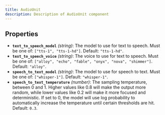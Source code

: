 ```yaml
---
title: AudioUnit
description: Description of AudioUnit component
---
```

## Properties

- **`text_to_speech_model`** *(string)*: The model to use for text to speech. Must be one of: `["tts-1", "tts-1-hd"]`. Default: `"tts-1-hd"`.
- **`text_to_speech_voice`** *(string)*: The voice to use for text to speech. Must be one of: `["alloy", "echo", "fable", "onyx", "nova", "shimmer"]`. Default: `"alloy"`.
- **`speech_to_text_model`** *(string)*: The model to use for speech to text. Must be one of: `["whisper-1"]`. Default: `"whisper-1"`.
- **`speech_to_text_temperature`** *(number)*: The sampling temperature, between 0 and 1. Higher values like 0.8 will make the output more random, while lower values like 0.2 will make it more focused and deterministic. If set to 0, the model will use log probability to automatically increase the temperature until certain thresholds are hit. Default: `0.3`.
